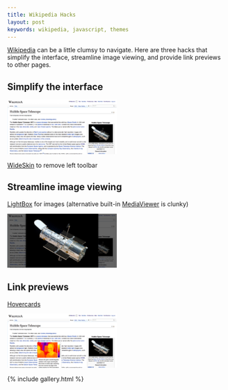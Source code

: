 ```yaml
---
title: Wikipedia Hacks
layout: post
keywords: wikipedia, javascript, themes
---
```


[Wikipedia](//wikipedia.org) can be a little clumsy to navigate.  Here are three
hacks that simplify the interface, streamline image viewing, and provide link
previews to other pages.

Simplify the interface
----------------------

<div class="gallery">
  <a href="/images/wikipedia-hacks-full.png" data-gallery="wiki"
     title="Using the WideSkin theme reclaims the wasted space on the left.
     Those rarely used links are now in a toolbar dropdown.">
     <img class="thumb" src="/images/wikipedia-hacks-full.png" width="50%"></a>
</div>

[WideSkin][WideSkin] to remove left toolbar


Streamline image viewing
------------------------

[LightBox][LightBox] for images (alternative built-in [MediaViewer][MediaViewer] is clunky)


<div class="gallery">
  <a href="/images/wikipedia-hacks-image.png" data-gallery="wiki"
     title="Clicking on an image brings it up full screen.  Any keypress or
     click returns you to the article.">
     <img class="thumb" src="/images/wikipedia-hacks-image.png" width="50%"></a>
</div>

Link previews
-------------

[Hovercards][Hovercards]


<div class="gallery">
  <a href="/images/wikipedia-hacks-hover.png" data-gallery="wiki"
     title="Hovering over any link to another Wikipedia article creates a
     popup with the first few sentences and key image.">
     <img class="thumb" src="/images/wikipedia-hacks-hover.png" width="50%"></a>
</div>


  [WideSkin]: https://en.wikipedia.org/wiki/User:Blue-Haired_Lawyer/Wide_Skin
  [LightBox]: https://en.wikipedia.org/wiki/User:Malcolmj1/SimpleLightbox
  [MediaViewer]: https://www.mediawiki.org/wiki/Multimedia/About_Media_Viewer
  [Hovercards]: https://www.mediawiki.org/wiki/Beta_Features/Hovercards


{% include gallery.html %}
